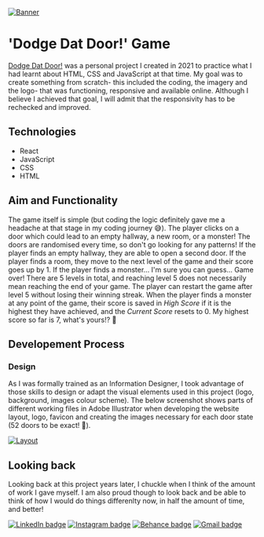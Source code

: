 [![Banner](https://i.postimg.cc/2S5yYy0r/Untitled-1-01.jpg)](https://postimg.cc/4mrsbfCS)

# 'Dodge Dat Door!' Game

[Dodge Dat Door!](https://moniquejb.github.io/dodge-dat-door/) was a personal project I created in 2021 to practice what I had learnt about HTML, CSS and JavaScript at that time. My goal was to create something from scratch- this included the coding, the imagery and the logo- that was functioning, responsive and available online. Although I believe I achieved that goal, I will admit that the responsivity has to be rechecked and improved.

## Technologies
* React
* JavaScript
* CSS
* HTML

## Aim and Functionality
The game itself is simple (but coding the logic definitely gave me a headache at that stage in my coding journey :sweat_smile:). The player clicks on a door which could lead to an empty hallway, a new room, or a monster! The doors are randomised every time, so don't go looking for any patterns! If the player finds an empty hallway, they are able to open a second door. If the player finds a room, they move to the next level of the game and their score goes up by 1. If the player finds a monster... I'm sure you can guess... Game over! There are 5 levels in total, and reaching level 5 does not necessarily mean reaching the end of your game. The player can restart the game after level 5 without losing their winning streak. When the player finds a monster at any point of the game, their score is saved in _High Score_ if it is the highest they have achieved, and the _Current Score_ resets to 0. My highest score so far is 7, what's yours!? :space_invader:	

## Developement Process
### Design
As I was formally trained as an Information Designer, I took advantage of those skills to design or adapt the visual elements used in this project (logo, background, images colour scheme). The below screenshot shows parts of different working files in Adobe Illustrator when developing the website layout, logo, favicon and creating the images necessary for each door state (52 doors to be exact! :door:).

[![Layout](https://i.postimg.cc/kg1463TQ/image.png)](https://postimg.cc/18FP2ThX)

## Looking back
Looking back at this project years later, I chuckle when I think of the amount of work I gave myself. I am also proud though to look back and be able to think of how I would do things differenlty now, in half the amount of time, and better!

[![LinkedIn badge](https://img.shields.io/badge/LinkedIn-0077B5?style=for-the-badge&logo=linkedin&logoColor=white)](https://www.linkedin.com/in/mjblignaut/) [![Instagram badge](https://img.shields.io/badge/Instagram-E4405F?style=for-the-badge&logo=instagram&logoColor=white)](https://www.instagram.com/monique.jaimee/) [![Behance badge](https://img.shields.io/badge/Behance-blue?style=for-the-badge&logo=behance)](https://www.behance.net/MoniqueBlignaut) [![Gmail badge](https://img.shields.io/badge/Gmail-D14836?style=for-the-badge&logo=gmail&logoColor=white)](mailto:moniblig@gmail.com)
